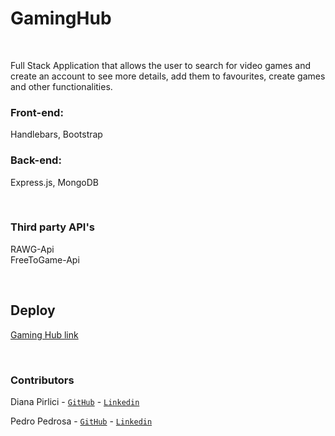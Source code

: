 # GamingHub

<br>


Full Stack Application that allows the user to search for video games and create an account to see more details, add them to favourites, create games and other functionalities.

### Front-end: 
Handlebars, Bootstrap
<br>

### Back-end: 
Express.js, MongoDB

<!-- ## Description


Website that search for all types of free video-games(PC, Xbox, Playstation, Mobile, etc) using RAWG API.
Adding games to a favorite list on the user's profile.
Updating the list/ removing games from the list.
Making another search just for best games of 2022 based on Metacritics.
Another search for either a random gamne/ best games ranked by user's likes (STILL NOT DECIDED YET)




<br>

## User Stories

- **404** - As a user I want to see a nice 404 page when I go to a page that doesn’t exist so that I know it was my fault
- **500** - As a user I want to see a nice error page when the super team screws it up so that I know that is not my fault
- **homepage** - As a user I want to be able to search for a game and filter the game on the search bar(shooter, strategy etc). Visualize the results.
- **sign up** - As a user I want to sign up on the web page so that I can create a list of favorite games, adding games and remove them.
- **login** - As a user I want to be able to log in on the web page so that I can get back to my account
- **logout** - As a user I want to be able to log out from the web page so that I can make sure no one will access my account
- **favorite list** - As a user I want to see the list of my favorite and delete them.
- **edit user** - As a user I want to be able to edit my profile.
- **result** - As a user I want to see the list of games filtered by my preferences.
- **games listing** - As a user I want to see more details of the games, be able to visit their website and save it as favorites.



<br>



## Server Routes (Back-end):



| **Method** | **Route**                          | **Description**                                              | Request  - Body                                          |
| ---------- | ---------------------------------- | ------------------------------------------------------------ | -------------------------------------------------------- |
| `GET`      | `/`                                | Main page route.  Renders home `index` view.                 |                                                          |
| `GET`      | `/login`                           | Renders `login` form view.                                   |                                                          |
| `POST`     | `/login`                           | Sends Login form data to the server.                         | { email, password }                                      |
| `GET`      | `/signup`                          | Renders `signup` form view.                                  |                                                          |
| `POST`     | `/signup`                          | Sends Sign Up info to the server and creates user in the DB. | { username, email, password  }                                    |
| `GET`      | `/private/edit-profile`            | Private route. Renders `edit-profile` form view.             |                                                          |
| `PUT`      | `/private/edit-profile`            | Private route. Sends edit-profile info to server and updates user in DB. | { email, password, username, [imageUrl] } |
| `GET`      | `/private/favorites`               | Private route. Render the `favorites` view.                  |                                                          |
| `POST`     | `/private/favorites/`              | Private route. Adds a new favorite for the current user.     | { name, imageURL, genre, description, websiteURL, }                                 |
| `DELETE`   | `/private/favorites/:gameId` | Private route. Deletes the existing game from the current user. |                                                          |
| `GET`      | `/video-games`                     | Renders `game-list` view.                              |                                                          |
| `GET`      | `/games/details/:id`         | Renders `games-details` view for the particular restaurant. |                                                          |
 -->






<!-- ## Models

User model

```javascript
{
  username: String,
  email: String,
  password: String,
  games: [GamesId],
  profilePic: Schema.Types.ObjectId
}

```



Games model

```javascript
{
  title: String,
  genre: String,
  platform: String,
  publisher: String,
  description: String, 
  game_URL: String, 
  image: String,
  rating: Number,
  release_date: String 
  user_created_game: {
    type: boolean, 
    default: false
  }

}

``` -->



<br>

### Third party API's

RAWG-Api 
<br>
FreeToGame-Api




<!-- ## Packages
Axios,  -->






<!-- ## Backlog

[See the Trello board.](https://trello.com/b/Ni3giVKf/ironhackproject)
 -->


<br>



## Deploy



<!-- ### Git

The url to your repository and to your deployed project

[https://github.com/PrPedrosa/Project2-express-App/tree/dev]() -->

<a href="https://gaminghub.cyclic.app/">Gaming Hub link</a>




<br>



<!-- ### Slides

The url to your presentation slides

[Slides Link](https://docs.google.com/presentation/d/1P5FIi0vHZBUcgUtmt1M4_lLCO5dwdJ4UOgtJa4ehGfk/edit?usp=sharing) -->

### Contributors
Diana Pirlici - [`GitHub`](https://github.com/DianaMariaa98) - [`Linkedin`](https://www.linkedin.com/in/diana-pirlici/)

Pedro Pedrosa - [`GitHub`](https://github.com/PrPedrosa) - [`Linkedin`](https://www.linkedin.com/in/prpedrosa/)
